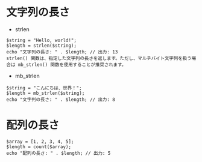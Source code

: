 # 文字列の長さ

- strlen

```
$string = "Hello, world!";
$length = strlen($string);
echo "文字列の長さ: " . $length; // 出力: 13
strlen() 関数は、指定した文字列の長さを返します。ただし、マルチバイト文字列を扱う場合は mb_strlen() 関数を使用することが推奨されます。
```

- mb_strlen

```
$string = "こんにちは、世界！";
$length = mb_strlen($string);
echo "文字列の長さ: " . $length; // 出力: 8
```

# 配列の長さ

```
$array = [1, 2, 3, 4, 5];
$length = count($array);
echo "配列の長さ: " . $length; // 出力: 5
```
